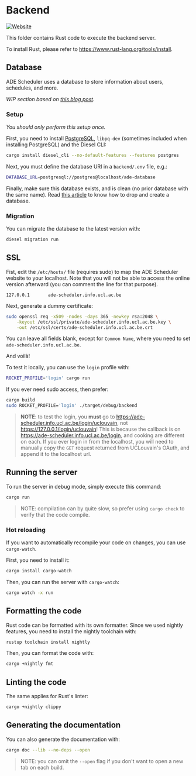 # Backend

[![Website](https://img.shields.io/website?label=documentation&up_message=online&url=https%3A%2F%2Fade-scheduler.github.io%2FADE-Scheduler)](https://ade-scheduler.github.io/ADE-Scheduler)

This folder contains Rust code to execute the backend server.

To install Rust, please refer to <https://www.rust-lang.org/tools/install>.

## Database

ADE Scheduler uses a database to store information about users, schedules,
and more.

*WIP section based on [this blog post](https://blog.logrocket.com/create-web-app-rust-rocket-diesel/).*

### Setup

*You should only perform this setup once.*

First, you need to install
[PostgreSQL](https://www.postgresql.org/download/),
`libpq-dev` (sometimes included when installing PostgreSQL) and the Diesel CLI:

```bash
cargo install diesel_cli --no-default-features --features postgres
```

Next, you must define the database URI in a `backend/.env` file, e.g.:

```bash
DATABASE_URL=postgresql://postgres@localhost/ade-database
```

Finally, make sure this database exists,
and is clean (no prior database with the same name).
Read
[this article](https://phoenixnap.com/kb/postgresql-drop-database#:~:text=The%20first%20method%20to%20remove,execute%20the%20DROP%20DATABASE%20command.)
to know how to drop and create a database.

### Migration

You can migrate the database to the latest version with:

```bash
diesel migration run
```


## SSL

Fist, edit the `/etc/hosts/` file (requires sudo) to map
the ADE Scheduler website to your localhost. Note that you will not be able to
access the online version afterward (you can comment the line for that purpose).

```
127.0.0.1       ade-scheduler.info.ucl.ac.be
```

Next, generate a dummy certificate:

```bash
sudo openssl req -x509 -nodes -days 365 -newkey rsa:2048 \
    -keyout /etc/ssl/private/ade-scheduler.info.ucl.ac.be.key \
    -out /etc/ssl/certs/ade-scheduler.info.ucl.ac.be.crt
```

You can leave all fields blank, except for `Common Name`, where you need to set
`ade-scheduler.info.ucl.ac.be`.

And voilà!

To test it locally, you can use the `login` profile with:

```bash
ROCKET_PROFILE='login' cargo run
```

If you ever need sudo access, then prefer:

```bash
cargo build
sudo ROCKET_PROFILE='login' ./target/debug/backend
```

> **NOTE**: to test the login, you **must** go to
> https://ade-scheduler.info.ucl.ac.be/login/uclouvain,
> not https://127.0.0.1/login/uclouvain! This is because the callback is on
> https://ade-scheduler.info.ucl.ac.be/login, and cooking are different on each.
> If you ever login in from the localhost, you will need to manually copy the `GET`
> request returned from UCLouvain's OAuth, and append it to the localhost url.

## Running the server

To run the server in debug mode, simply execute this command:

```bash
cargo run
```

> NOTE: compilation can by quite slow,
so prefer using `cargo check` to verify that the code compile.

### Hot reloading

If you want to automatically recompile your code on changes, you can use
`cargo-watch`.

First, you need to install it:

```bash
cargo install cargo-watch
```

Then, you can run the server with `cargo-watch`:

```bash
cargo watch -x run
```

## Formatting the code

Rust code can be formatted with its own formatter. Since we used nightly features,
you need to install the nightly toolchain with:

```bash
rustup toolchain install nightly
```

Then, you can format the code with:

```bash
cargo +nightly fmt
```

## Linting the code

The same applies for Rust's linter:

```bash
cargo +nightly clippy
```

## Generating the documentation

You can also generate the documentation with:

```bash
cargo doc --lib --no-deps --open
```

> NOTE: you can omit the `--open` flag if you don't want to open a new tab on
each build.
